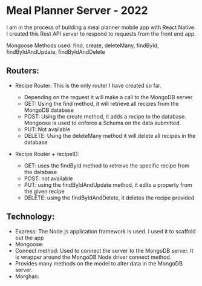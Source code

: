 # Meal Planner Server - 2022

I am in the process of building a meal planner mobile app with React Native. 
I created this Rest API server to respond to requests from the front end app. 

Mongoose Methods used: find, create, deleteMany, findById, findByIdAndUpdate, findByIdAndDelete

## Routers: 
* Recipe Router: This is the only router I have created so far. 
  * Depending on the request it will make a call to the MongoDB server
  * GET: Using the find method, it will retrieve all recipes from the MongoDB database
  * POST: Using the create method, it adds a recipe to the database. Mongoose is used to enforce a Schema on the data submitted.
  * PUT: Not available
  * DELETE: Using the deleteMany method it will delete all recipes in the database
  
* Recipe Router + recipeID: 
  * GET: uses the findById method to retreive the specific recipe from the database
  * POST: not available
  * PUT: using the findByIdAndUpdate method, it edits a property from the given recipe
  * DELETE: using the findByIdAndDelete, it deletes the recipe provided


## Technology: 
* Express: The Node.js application framework is used. I used it to scaffold out the app
* Mongoose: 
 * Connect method: Used to connect the server to the MongoDB server. It is wrapper around the MongoDB Node driver connect method. 
 * Provides many methods on the model to alter data in the MongoDB server. 
* Morghan: 
